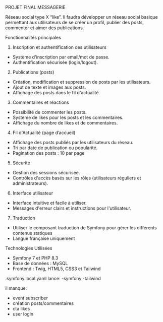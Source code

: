 PROJET FINAL MESSAGERIE

Réseau social type X “like”.
Il faudra développer un réseau social basique permettant aux utilisateurs de se créer un
profil, publier des posts, commenter et aimer des publications.

Fonctionnalités principales

1. Inscription et authentification des utilisateurs
- Système d'inscription par email/mot de passe.
- Authentification sécurisée (login/logout).

2. Publications (posts)
- Création, modification et suppression de posts par les utilisateurs.
- Ajout de texte et images aux posts.
- Affichage des posts dans le fil d'actualité.

3. Commentaires et réactions
- Possibilité de commenter les posts.
- Système de likes pour les posts et les commentaires.
- Affichage du nombre de likes et de commentaires.

4. Fil d'Actualité (page d’accueil)
- Affichage des posts publiés par les utilisateurs du réseau.
- Tri par date de publication ou popularité.
- Pagination des posts : 10 par page

5. Sécurité
- Gestion des sessions sécurisée.
- Contrôles d'accès basés sur les rôles (utilisateurs réguliers et administrateurs).

6. Interface utilisateur
- Interface intuitive et facile à utiliser.
- Messages d'erreur clairs et instructions pour l'utilisateur.

7. Traduction
- Utiliser le composant traduction de Symfony pour gérer les différents contenus
statiques
- Langue française uniquement

Technologies Utilisées
- Symfony 7 et PHP 8.3
- Base de données : MySQL
- Frontend : Twig, HTML5, CSS3 et Tailwind


.symfony.local.yaml lance:
-symfony
-tailwind

il manque:
- event subscriber
- création posts/commentaires
- cta likes
- user login